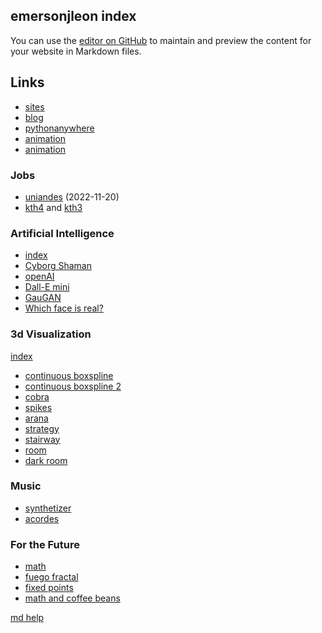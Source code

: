 ## emersonjleon index

You can use the [editor on GitHub](https://github.com/emersonjleon/emersonjleon/edit/gh-pages/index.md) to maintain and preview the content for your website in Markdown files.

## Links
- [sites](https://sites.google.com/view/emersonleon/math)
- [blog](https://emersonleon.w3spaces.com/index.html)
- [pythonanywhere](https://pythonanywhere.com)
- [animation](animation/animation.html)
- [animation](animationmaster/index.html)

### Jobs
- [uniandes](https://www.mathjobs.org/jobs/list/21148) (2022-11-20)
- [kth4](https://www.kth.se/en/om/work-at-kth/lediga-jobb/what:job/jobID:558898/where:4/) and 
 [kth3](https://www.kth.se/en/om/work-at-kth/lediga-jobb/what:job/jobID:553393/type:job/where:4/apply:1)

### Artificial Intelligence
- [index](cyborg.html)
- [Cyborg Shaman](https://cyborgshaman.pythonanywhere.com)
- [openAI](https://openai.com/api)
- [Dall-E mini](https://huggingface.co/spaces/dalle-mini/dalle-mini)
- [GauGAN](http://gaugan.org/gaugan2)
- [Which face is real?](https://www.whichfaceisreal.com/index.php)

### 3d Visualization

[index](visualization.md)
- [continuous boxspline](/threejs/bspline6c.html)
- [continuous boxspline 2](/threejs/visual.html)
- [cobra](/threejs/cobra.html)
- [spikes](/threejs/spikes.html)
- [arana](/threejs/arana.html)
- [strategy](stereographic/second.md)
- [stairway](/stereographic/first.md)
- [room](/threejs/room.html)
- [dark room](/threejs/darkroom.html)

### Music
- [synthetizer](music/synth.html)
- [acordes](music/acordes.html)

### For the Future
- [math](math.html)
- [fuego fractal](fuegofractal.html)
- [fixed points](mylinks.html)
- [math and coffee beans](mathandcoffee.html)



[md help](help.md)
